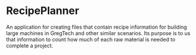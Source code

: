# RecipePlanner
An application for creating files that contain recipe information for building large machines in GregTech and other similar scenarios. Its purpose is to us that information to count how much of each raw material is needed to complete a project.
